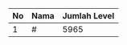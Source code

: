 | No | Nama            | Jumlah Level |
|----|-----------------|--------------|
| 1  | #    |    5965        |
